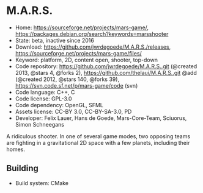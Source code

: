 # M.A.R.S.

- Home: https://sourceforge.net/projects/mars-game/, https://packages.debian.org/search?keywords=marsshooter
- State: beta, inactive since 2016
- Download: https://github.com/jwrdegoede/M.A.R.S./releases, https://sourceforge.net/projects/mars-game/files/
- Keyword: platform, 2D, content open, shooter, top-down
- Code repository: https://github.com/jwrdegoede/M.A.R.S..git (@created 2013, @stars 4, @forks 2), https://github.com/thelaui/M.A.R.S..git @add (@created 2012, @stars 140, @forks 39), https://svn.code.sf.net/p/mars-game/code (svn)
- Code language: C++, C
- Code license: GPL-3.0
- Code dependency: OpenGL, SFML
- Assets license: CC-BY 3.0, CC-BY-SA-3.0, PD
- Developer: Felix Lauer, Hans de Goede, Mars-Core-Team, Sciuorus, Simon Schneegans

A ridiculous shooter. In one of several game modes, two opposing teams are fighting in a gravitational 2D space with a few planets, including their homes.

## Building

- Build system: CMake

